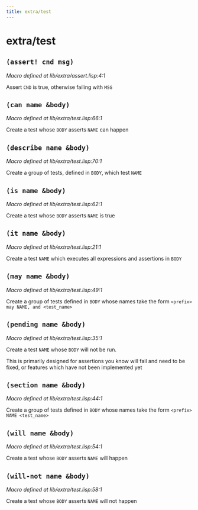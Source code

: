 ```yaml
---
title: extra/test
---
```

# extra/test
## `(assert! cnd msg)`
*Macro defined at lib/extra/assert.lisp:4:1*

Assert `CND` is true, otherwise failing with `MSG`

## `(can name &body)`
*Macro defined at lib/extra/test.lisp:66:1*

Create a test whose `BODY` asserts `NAME` can happen

## `(describe name &body)`
*Macro defined at lib/extra/test.lisp:70:1*

Create a group of tests, defined in `BODY`, which test `NAME`

## `(is name &body)`
*Macro defined at lib/extra/test.lisp:62:1*

Create a test whose `BODY` asserts `NAME` is true

## `(it name &body)`
*Macro defined at lib/extra/test.lisp:21:1*

Create a test `NAME` which executes all expressions and assertions in
`BODY`

## `(may name &body)`
*Macro defined at lib/extra/test.lisp:49:1*

Create a group of tests defined in `BODY` whose names take the form
`<prefix> may NAME, and <test_name>`

## `(pending name &body)`
*Macro defined at lib/extra/test.lisp:35:1*

Create a test `NAME` whose `BODY` will not be run.

This is primarily designed for assertions you know will fail and need
to be fixed, or features which have not been implemented yet

## `(section name &body)`
*Macro defined at lib/extra/test.lisp:44:1*

Create a group of tests defined in `BODY` whose names take the form
`<prefix> NAME <test_name>`

## `(will name &body)`
*Macro defined at lib/extra/test.lisp:54:1*

Create a test whose `BODY` asserts `NAME` will happen

## `(will-not name &body)`
*Macro defined at lib/extra/test.lisp:58:1*

Create a test whose `BODY` asserts `NAME` will not happen

